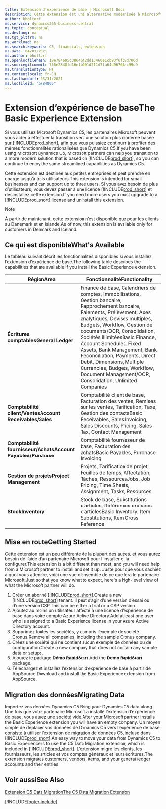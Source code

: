 ```yaml
---
title: Extension d’expérience de base | Microsoft Docs
description: Cette extension est une alternative modernisée à Microsoft Dynamics C5.
author: bholtorf
ms.service: dynamics365-business-central
ms.topic: conceptual
ms.devlang: na
ms.tgt_pltfrm: na
ms.workload: na
ms.search.keywords: C5, financials, extension
ms.date: 04/01/2021
ms.author: bholtorf
ms.openlocfilehash: 19e784695c3864642dd13460e1cb93f6f58d706d
ms.sourcegitcommit: 766e2840fd16efb901d211d7fa64d96766ac99d9
ms.translationtype: HT
ms.contentlocale: fr-CH
ms.lasthandoff: 03/31/2021
ms.locfileid: "5784805"
---
```

# <a name="the-basic-experience-extension"></a><span data-ttu-id="80ba1-103">Extension d’expérience de base</span><span class="sxs-lookup"><span data-stu-id="80ba1-103">The Basic Experience Extension</span></span>
<span data-ttu-id="80ba1-104">Si vous utilisez Microsoft Dynamics C5, les partenaires Microsoft peuvent vous aider à effectuer la transition vers une solution plus moderne basée sur [!INCLUDE[prod_short](includes/prod_short.md)], afin que vous puissiez continuer à profiter des mêmes fonctionnalités rationalisées que Dynamics C5.</span><span class="sxs-lookup"><span data-stu-id="80ba1-104">If you have been using Microsoft Dynamics C5, Microsoft partners can help you transition to a more modern solution that is based on [!INCLUDE[prod_short](includes/prod_short.md)], so you can continue to enjoy the same streamlined capabilities as Dynamics C5.</span></span>

<span data-ttu-id="80ba1-105">Cette extension est destinée aux petites entreprises et peut prendre en charge jusqu’à trois utilisateurs.</span><span class="sxs-lookup"><span data-stu-id="80ba1-105">This extension is intended for small businesses and can support up to three users.</span></span> <span data-ttu-id="80ba1-106">Si vous avez besoin de plus d’utilisateurs, vous devez passer à une licence [!INCLUDE[prod_short](includes/prod_short.md)] et désinstallez cette extension.</span><span class="sxs-lookup"><span data-stu-id="80ba1-106">If you need more users you must upgrade to a [!INCLUDE[prod_short](includes/prod_short.md)] license and uninstall this extension.</span></span>

> [!NOTE]
> <span data-ttu-id="80ba1-107">À partir de maintenant, cette extension n’est disponible que pour les clients au Danemark et en Islande.</span><span class="sxs-lookup"><span data-stu-id="80ba1-107">As of now, this extension is available only for customers in Denmark and Iceland.</span></span> 

## <a name="whats-available"></a><span data-ttu-id="80ba1-108">Ce qui est disponible</span><span class="sxs-lookup"><span data-stu-id="80ba1-108">What's Available</span></span>
<span data-ttu-id="80ba1-109">Le tableau suivant décrit les fonctionnalités disponibles si vous installez l’extension d’expérience de base.</span><span class="sxs-lookup"><span data-stu-id="80ba1-109">The following table describes the capabilities that are available if you install the Basic Experience extension.</span></span>

|<span data-ttu-id="80ba1-110">Région</span><span class="sxs-lookup"><span data-stu-id="80ba1-110">Area</span></span>  |<span data-ttu-id="80ba1-111">Fonctionnalité</span><span class="sxs-lookup"><span data-stu-id="80ba1-111">Functionality</span></span>  |
|---------|---------|
|<span data-ttu-id="80ba1-112">**Écritures comptables**</span><span class="sxs-lookup"><span data-stu-id="80ba1-112">**General Ledger**</span></span> |<span data-ttu-id="80ba1-113">Finance de base, Calendriers de comptes, Immobilisations, Gestion bancaire, Rapprochement bancaire, Paiements, Prélèvement, Axes analytiques, Devises multiples, Budgets, Workflow, Gestion de documents/OCR, Consolidation, Sociétés illimitées</span><span class="sxs-lookup"><span data-stu-id="80ba1-113">Basic Finance, Account Schedules, Fixed Assets, Bank Management, Bank Reconciliation, Payments, Direct Debit, Dimensions, Multiple Currencies, Budgets, Workflow, Document Management/OCR, Consolidation, Unlimited Companies</span></span>|
|<span data-ttu-id="80ba1-114">**Comptabilité client/Ventes**</span><span class="sxs-lookup"><span data-stu-id="80ba1-114">**Account Receivables/Sales**</span></span> |<span data-ttu-id="80ba1-115">Comptabilité client de base, Facturation des ventes, Remises sur les ventes, Tarification, Taxe, Gestion des contacts</span><span class="sxs-lookup"><span data-stu-id="80ba1-115">Basic Receivables, Sales Invoicing, Sales Discounts, Pricing, Sales Tax, Contact Management</span></span> |
|<span data-ttu-id="80ba1-116">**Comptabilité fournisseur/Achats**</span><span class="sxs-lookup"><span data-stu-id="80ba1-116">**Account Payables/Purchase**</span></span> |<span data-ttu-id="80ba1-117">Comptabilité fournisseur de base, Facturation des achats</span><span class="sxs-lookup"><span data-stu-id="80ba1-117">Basic Payables, Purchase Invoicing</span></span> |
|<span data-ttu-id="80ba1-118">**Gestion de projets**</span><span class="sxs-lookup"><span data-stu-id="80ba1-118">**Project Management**</span></span> |<span data-ttu-id="80ba1-119">Projets, Tarification de projet, Feuilles de temps, Affectation, Tâches, Ressources</span><span class="sxs-lookup"><span data-stu-id="80ba1-119">Jobs, Job Pricing, Time Sheets, Assignment, Tasks, Resources</span></span> |
|<span data-ttu-id="80ba1-120">**Stock**</span><span class="sxs-lookup"><span data-stu-id="80ba1-120">**Inventory**</span></span> |<span data-ttu-id="80ba1-121">Stock de base, Substitutions d’articles, Références croisées d’articles</span><span class="sxs-lookup"><span data-stu-id="80ba1-121">Basic Inventory, Item Substitutions, Item Cross Reference</span></span> |

## <a name="getting-started"></a><span data-ttu-id="80ba1-122">Mise en route</span><span class="sxs-lookup"><span data-stu-id="80ba1-122">Getting Started</span></span>
<span data-ttu-id="80ba1-123">Cette extension est un peu différente de la plupart des autres, et vous aurez besoin de l’aide d’un partenaire Microsoft pour l’installer et la configurer.</span><span class="sxs-lookup"><span data-stu-id="80ba1-123">This extension is a bit different than most, and you will need help from a Microsoft partner to install and set it up.</span></span> <span data-ttu-id="80ba1-124">Juste pour que vous sachiez à quoi vous attendre, voici une vue d’ensemble de ce que fera le partenaire Microsoft.</span><span class="sxs-lookup"><span data-stu-id="80ba1-124">Just so that you know what to expect, here's a high-level view of what the Microsoft partner will do.</span></span>

1. <span data-ttu-id="80ba1-125">Créer un abonné [!INCLUDE[prod_short](includes/prod_short.md)].</span><span class="sxs-lookup"><span data-stu-id="80ba1-125">Create a new [!INCLUDE[prod_short](includes/prod_short.md)] tenant.</span></span> <span data-ttu-id="80ba1-126">Il peut s’agir d’une version d’essai ou d’une version CSP.</span><span class="sxs-lookup"><span data-stu-id="80ba1-126">This can be either a trial or a CSP version.</span></span>
2. <span data-ttu-id="80ba1-127">Ajoutez au moins un utilisateur affecté à une licence d’expérience de base dans votre compte Azure Active Directory.</span><span class="sxs-lookup"><span data-stu-id="80ba1-127">Add at least one user who is assigned to a Basic Experience license in your Azure Active Directory account.</span></span>
3. <span data-ttu-id="80ba1-128">Supprimez toutes les sociétés, y compris l’exemple de société Cronus.</span><span class="sxs-lookup"><span data-stu-id="80ba1-128">Remove all companies, including the sample Cronus company.</span></span>
4. <span data-ttu-id="80ba1-129">Créez une société qui ne contient aucun exemple de données ou de configuration.</span><span class="sxs-lookup"><span data-stu-id="80ba1-129">Create a new company that does not contain any sample data or setups.</span></span>
5. <span data-ttu-id="80ba1-130">Ajoutez le package **Démo RapidStart**.</span><span class="sxs-lookup"><span data-stu-id="80ba1-130">Add the **Demo RapidStart** package.</span></span> <!--what does the pockage contain?-->
6. <span data-ttu-id="80ba1-131">Téléchargez et installez l’extension d’expérience de base à partir de AppSource.</span><span class="sxs-lookup"><span data-stu-id="80ba1-131">Download and install the Basic Experience extension from AppSource.</span></span>

## <a name="migrating-data"></a><span data-ttu-id="80ba1-132">Migration des données</span><span class="sxs-lookup"><span data-stu-id="80ba1-132">Migrating Data</span></span>
<span data-ttu-id="80ba1-133">Importez vos données Dynamics C5.</span><span class="sxs-lookup"><span data-stu-id="80ba1-133">Bring your Dynamics C5 data along.</span></span> <span data-ttu-id="80ba1-134">Une fois que votre partenaire Microsoft a installé l’extension d’expérience de base, vous aurez une société vide.</span><span class="sxs-lookup"><span data-stu-id="80ba1-134">After your Microsoft partner installs the Basic Experience extension you will have an empty company.</span></span> <span data-ttu-id="80ba1-135">Un moyen simple de déplacer vos données de Dynamics C5 vers l’expérience de base consiste à utiliser l’extension de migration de données C5, incluse dans [!INCLUDE[prod_short](includes/prod_short.md)].</span><span class="sxs-lookup"><span data-stu-id="80ba1-135">An easy way to move your data from Dynamics C5 to Basic Experience is to use the C5 Data Migration extension, which is included in [!INCLUDE[prod_short](includes/prod_short.md)].</span></span> <span data-ttu-id="80ba1-136">L’extension migre les clients, les fournisseurs, les articles et vos comptes généraux et leurs écritures.</span><span class="sxs-lookup"><span data-stu-id="80ba1-136">The extension migrates customers, vendors, items, and your general ledger accounts and their entries.</span></span>

## <a name="see-also"></a><span data-ttu-id="80ba1-137">Voir aussi</span><span class="sxs-lookup"><span data-stu-id="80ba1-137">See Also</span></span>
[<span data-ttu-id="80ba1-138">Extension C5 Data Migration</span><span class="sxs-lookup"><span data-stu-id="80ba1-138">The C5 Data Migration Extension</span></span>](ui-extensions-c5-data-migration.md)

[!INCLUDE[footer-include](includes/footer-banner.md)]